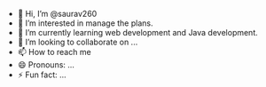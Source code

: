 - 👋 Hi, I’m @saurav260
- 👀 I’m interested in manage the plans.
- 🌱 I’m currently learning web development and Java development.
- 💞️ I’m looking to collaborate on ...
- 📫 How to reach me 
- 😄 Pronouns: ...
- ⚡ Fun fact: ...

<!---
saurav260/saurav260 is a ✨ special ✨ repository because its `README.md` (this file) appears on your GitHub profile.
You can click the Preview link to take a look at your changes.
--->
